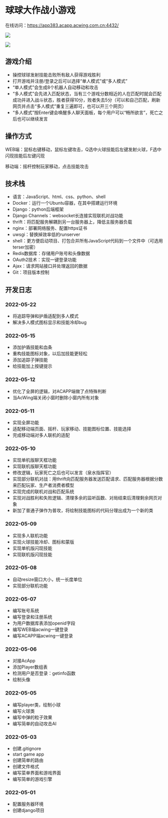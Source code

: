 # 球球大作战小游戏

在线访问：https://app383.acapp.acwing.com.cn:4432/

![](https://picgo-yangqing.oss-cn-hangzhou.aliyuncs.com/img/202302171320044.png)

![](https://picgo-yangqing.oss-cn-hangzhou.aliyuncs.com/img/202302171304561.png)

## 游戏介绍

- 操控球球发射技能击败所有敌人获得游戏胜利
- 打开游戏并注册/登录之后可以选择“单人模式”或“多人模式”
- “单人模式”会生成8个机器人自动移动和攻击
- “多人模式”会先进入匹配状态，当有三个游戏分数相近的人在匹配时就会匹配成功并进入战斗状态，胜者获得10分，败者失去5分（可以和自己匹配，刷新网页并点击“多人模式”重复三遍即可，也可以开三个网页）
- “多人模式”按Enter键会唤醒多人聊天面板，每个用户可以“畅所欲言”，死亡之后也可以继续发言


## 操作方式

WEB端：鼠标右键移动，鼠标左键攻击，Q选中火球技能后左键发射火球，F选中闪现技能后左键闪现

移动端：摇杆控制玩家移动，点击技能攻击

## 技术栈

- 语言：JavaScript、html、css、python、shell
- Docker：运行一个Ubuntu容器，在其中搭建运行环境
- Django：python后端框架
- Django Channels：websocket长连接实现联机对战功能
- thrift：将匹配服务解耦到另一台服务器上，降低主服务器负载
- nginx：部署网络服务、配置https证书
- uwsgi：替换掉效率低的runserver 
- shell：更方便启动项目、打包合并所有JavaScript代码到一个文件中（可选用terser加密）
- Redis数据库：存储用户账号和头像数据
- OAuth2技术：实现一键登录功能
- Ajax：请求网站接口并处理返回的数据
- Git：项目版本控制


## 开发日志

### 2022-05-22

- 将追踪导弹和护盾适配到多人模式
- 解决多人模式图标显示和技能冷却bug

### 2022-05-15

- 添加护盾技能和血条
- 重构技能图标对象，以后加技能更轻松
- 添加追踪子弹技能
- 给技能加上按键提示

### 2022-05-12

- 优化了全屏的逻辑，对ACAPP端做了点特殊判断
- 当AcWing端关闭小窗时删除小窗内所有对象

### 2022-05-11

- 实现全屏功能
- 适配移动端页面、摇杆、玩家移动、技能图标位置、技能选择
- 完成移动端对多人联机的适配

### 2022-05-10

- 实现单机版聊天框功能
- 实现联机版聊天框功能
- 修改逻辑，玩家死亡之后也可以发言（泉水指挥官）
- 实现部分联机对战：用thrift向匹配服务器发送匹配请求、匹配服务器根据分数来匹配玩家、生产者消费者模型
- 实现完成的联机对战和匹配系统
- 实现对战胜利和失败逻辑、清理多余的监听函数、对局结束后清理剩余网页对象
- 新加了普通子弹作为普攻，将绘制技能图标的代码分理出成为一个新的类

### 2022-05-09

- 实现多人联机功能
- 实现火球技能冷却、图标和蒙版
- 实现单机版闪现技能
- 实现联机版闪现技能

### 2022-05-08

- 自动resize窗口大小，统一长度单位
- 实现部分联机功能

### 2022-05-07

- 编写账号系统
- 编写登录和注册系统
- 为用户数据库表添加openid字段
- 编写WEB端acwing一键登录
- 编写ACAPP端acwing一键登录

### 2022-05-06

- 对接AcApp
- 添加Player数组表
- 检测用户是否登录：getinfo函数
- 绘制头像

### 2022-05-05

- 编写player类，绘制小球
- 编写火球类
- 编写中弹的粒子效果
- 编写简单的自动攻击AI

### 2022-05-03

- 创建.gitignore
- start game app
- 创建简单的路由
- 创建文件格式
- 编写菜单界面和游戏界面
- 编写简单的游戏引擎

### 2022-05-01

- 配置服务器环境
- 创建django项目